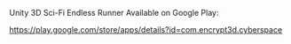 Unity 3D Sci-Fi Endless Runner
Available on Google Play:

https://play.google.com/store/apps/details?id=com.encrypt3d.cyberspace

